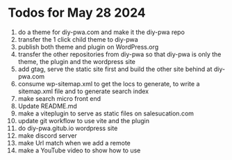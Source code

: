 # Todos for May 28 2024

1. do a theme for diy-pwa.com and make it the diy-pwa repo
2. transfer the 1 click child theme to diy-pwa
3. publish both theme and plugin on WordPress.org
4. transfer the other repositories from diy-pwa so that diy-pwa is only the theme, the plugin and the wordpress site
1. add gtag, serve the static site first and build the other site behind at diy-pwa.com
1. consume wp-sitemap.xml to get the locs to generate, to write a sitemap.xml file and to generate search index
1. make search micro front end
1. Update README.md
1. make a viteplugin to serve as static files on salesucation.com
2. update git workflow to use vite and the plugin
1. do diy-pwa.gitub.io wordpress site
1. make discord server
1. make Url match when we add a remote
1. make a YouTube video to show how to use

